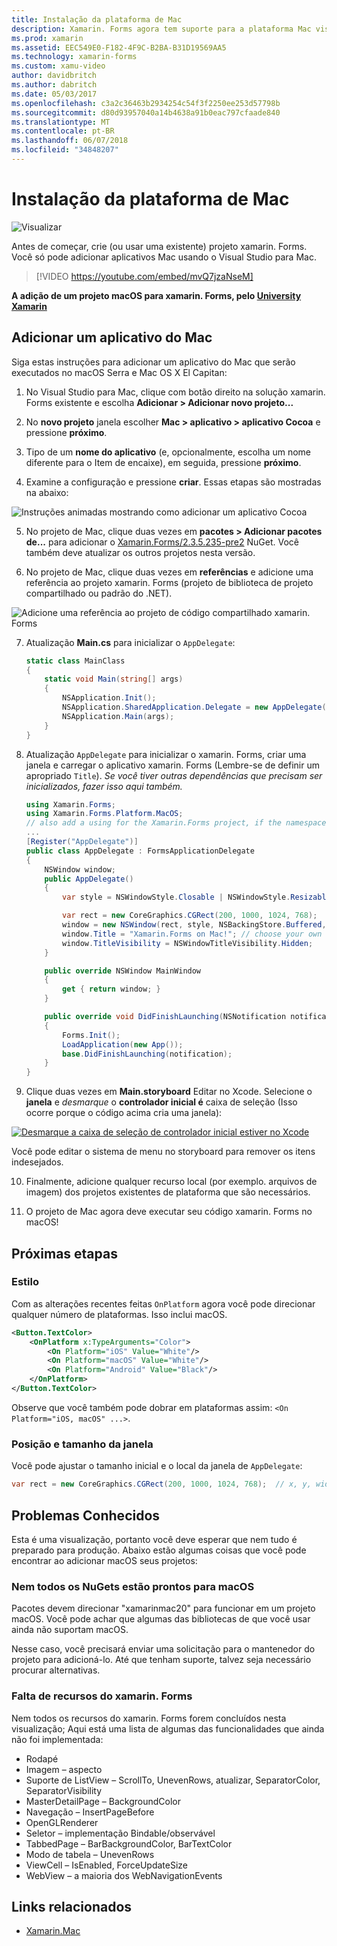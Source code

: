 ```yaml
---
title: Instalação da plataforma de Mac
description: Xamarin. Forms agora tem suporte para a plataforma Mac visualização
ms.prod: xamarin
ms.assetid: EEC549E0-F182-4F9C-B2BA-B31D19569AA5
ms.technology: xamarin-forms
ms.custom: xamu-video
author: davidbritch
ms.author: dabritch
ms.date: 05/03/2017
ms.openlocfilehash: c3a2c36463b2934254c54f3f2250ee253d57798b
ms.sourcegitcommit: d80d93957040a14b4638a91b0eac797cfaade840
ms.translationtype: MT
ms.contentlocale: pt-BR
ms.lasthandoff: 06/07/2018
ms.locfileid: "34848207"
---
```

# <a name="mac-platform-setup"></a>Instalação da plataforma de Mac

![Visualizar](~/media/shared/preview.png)

Antes de começar, crie (ou usar uma existente) projeto xamarin. Forms.
Você só pode adicionar aplicativos Mac usando o Visual Studio para Mac.

> [!VIDEO https://youtube.com/embed/mvQ7jzaNseM]

**A adição de um projeto macOS para xamarin. Forms, pelo [University Xamarin](https://university.xamarin.com/)**

## <a name="adding-a-mac-app"></a>Adicionar um aplicativo do Mac

Siga estas instruções para adicionar um aplicativo do Mac que serão executados no macOS Serra e Mac OS X El Capitan:

1. No Visual Studio para Mac, clique com botão direito na solução xamarin. Forms existente e escolha **Adicionar > Adicionar novo projeto...**

2. No **novo projeto** janela escolher **Mac > aplicativo > aplicativo Cocoa** e pressione **próximo**.

3. Tipo de um **nome do aplicativo** (e, opcionalmente, escolha um nome diferente para o Item de encaixe), em seguida, pressione **próximo**.

4. Examine a configuração e pressione **criar**. Essas etapas são mostradas na abaixo:

  ![Instruções animadas mostrando como adicionar um aplicativo Cocoa](mac-images/add-macos-proj.gif)

5. No projeto de Mac, clique duas vezes em **pacotes > Adicionar pacotes de...**  para adicionar o [Xamarin.Forms/2.3.5.235-pre2](https://www.nuget.org/packages/Xamarin.Forms/2.3.5.235-pre2) NuGet. Você também deve atualizar os outros projetos nesta versão.

6. No projeto de Mac, clique duas vezes em **referências** e adicione uma referência ao projeto xamarin. Forms (projeto de biblioteca de projeto compartilhado ou padrão do .NET).

  ![Adicione uma referência ao projeto de código compartilhado xamarin. Forms](mac-images/references-sml.png)

7. Atualização **Main.cs** para inicializar o `AppDelegate`:

    ```csharp
    static class MainClass
    {
        static void Main(string[] args)
        {
            NSApplication.Init();
            NSApplication.SharedApplication.Delegate = new AppDelegate(); // add this line
            NSApplication.Main(args);
        }
    }
    ```

8. Atualização `AppDelegate` para inicializar o xamarin. Forms, criar uma janela e carregar o aplicativo xamarin. Forms (Lembre-se de definir um apropriado `Title`). _Se você tiver outras dependências que precisam ser inicializados, fazer isso aqui também._

    ```csharp
    using Xamarin.Forms;
    using Xamarin.Forms.Platform.MacOS;
    // also add a using for the Xamarin.Forms project, if the namespace is different to this file
    ...
    [Register("AppDelegate")]
    public class AppDelegate : FormsApplicationDelegate
    {
        NSWindow window;
        public AppDelegate()
        {
            var style = NSWindowStyle.Closable | NSWindowStyle.Resizable | NSWindowStyle.Titled;

            var rect = new CoreGraphics.CGRect(200, 1000, 1024, 768);
            window = new NSWindow(rect, style, NSBackingStore.Buffered, false);
            window.Title = "Xamarin.Forms on Mac!"; // choose your own Title here
            window.TitleVisibility = NSWindowTitleVisibility.Hidden;
        }

        public override NSWindow MainWindow
        {
            get { return window; }
        }

        public override void DidFinishLaunching(NSNotification notification)
        {
            Forms.Init();
            LoadApplication(new App());
            base.DidFinishLaunching(notification);
        }
    }
    ```

9. Clique duas vezes em **Main.storyboard** Editar no Xcode. Selecione o **janela** e _desmarque_ o **controlador inicial é** caixa de seleção (Isso ocorre porque o código acima cria uma janela):

  [![Desmarque a caixa de seleção de controlador inicial estiver no Xcode](mac-images/xcode-init-controller-sml.png)](mac-images/xcode-init-controller.png#lightbox)

  Você pode editar o sistema de menu no storyboard para remover os itens indesejados.

10. Finalmente, adicione qualquer recurso local (por exemplo. arquivos de imagem) dos projetos existentes de plataforma que são necessários.

11. O projeto de Mac agora deve executar seu código xamarin. Forms no macOS!

## <a name="next-steps"></a>Próximas etapas

### <a name="styling"></a>Estilo

Com as alterações recentes feitas `OnPlatform` agora você pode direcionar qualquer número de plataformas. Isso inclui macOS.

```xml
<Button.TextColor>
    <OnPlatform x:TypeArguments="Color">
        <On Platform="iOS" Value="White"/>
        <On Platform="macOS" Value="White"/>
        <On Platform="Android" Value="Black"/>
    </OnPlatform>
</Button.TextColor>
```

Observe que você também pode dobrar em plataformas assim: `<On Platform="iOS, macOS" ...>`.

### <a name="window-size-and-position"></a>Posição e tamanho da janela

Você pode ajustar o tamanho inicial e o local da janela de `AppDelegate`:

```csharp
var rect = new CoreGraphics.CGRect(200, 1000, 1024, 768);  // x, y, width, height
```

## <a name="known-issues"></a>Problemas Conhecidos

Esta é uma visualização, portanto você deve esperar que nem tudo é preparado para produção. Abaixo estão algumas coisas que você pode encontrar ao adicionar macOS seus projetos:

### <a name="not-all-nugets-are-ready-for-macos"></a>Nem todos os NuGets estão prontos para macOS

Pacotes devem direcionar "xamarinmac20" para funcionar em um projeto macOS. Você pode achar que algumas das bibliotecas de que você usar ainda não suportam macOS.

Nesse caso, você precisará enviar uma solicitação para o mantenedor do projeto para adicioná-lo. Até que tenham suporte, talvez seja necessário procurar alternativas.

### <a name="missing-xamarinforms-features"></a>Falta de recursos do xamarin. Forms

Nem todos os recursos do xamarin. Forms forem concluídos nesta visualização; Aqui está uma lista de algumas das funcionalidades que ainda não foi implementada:

* Rodapé
* Imagem – aspecto
* Suporte de ListView – ScrollTo, UnevenRows, atualizar, SeparatorColor, SeparatorVisibility
* MasterDetailPage – BackgroundColor
* Navegação – InsertPageBefore
* OpenGLRenderer
* Seletor – implementação Bindable/observável
* TabbedPage – BarBackgroundColor, BarTextColor
* Modo de tabela – UnevenRows
* ViewCell – IsEnabled, ForceUpdateSize
* WebView – a maioria dos WebNavigationEvents


## <a name="related-links"></a>Links relacionados

- [Xamarin.Mac](~/mac/index.yml)
